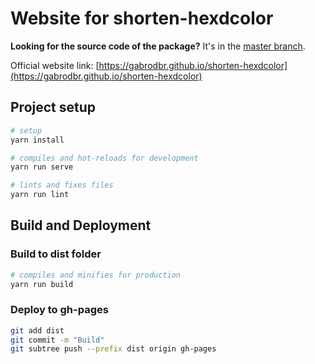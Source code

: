# Website for shorten-hexdcolor
**Looking for the source code of the package?** It's in the [master branch](https://github.com/gabrodbr/shorten-hexdcolor/tree/master).

Official website link: [https://gabrodbr.github.io/shorten-hexdcolor](https://gabrodbr.github.io/shorten-hexdcolor)

## Project setup
```sh
# setup
yarn install

# compiles and hot-reloads for development
yarn run serve

# lints and fixes files
yarn run lint
```

## Build and Deployment
### Build to dist folder
```sh
# compiles and minifies for production
yarn run build
```

### Deploy to gh-pages
```sh
git add dist
git commit -m "Build"
git subtree push --prefix dist origin gh-pages
```
